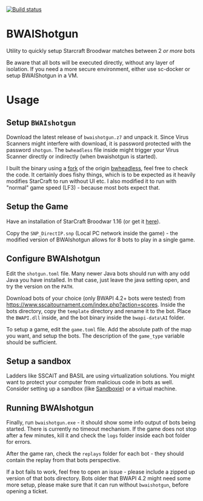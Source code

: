 [![Build status](https://ci.appveyor.com/api/projects/status/3j406t3yd3oymiqy?svg=true)](https://ci.appveyor.com/project/Bytekeeper/bwaishotgun)

# BWAIShotgun
Utility to quickly setup Starcraft Broodwar matches between 2 *or more* bots

Be aware that all bots will be executed directly, without any layer of isolation. If you need a more secure environment, either use sc-docker or setup BWAIShotgun in a VM.

# Usage
## Setup `BWAIshotgun`
Download the latest release of `bwaishotgun.z7` and unpack it.
Since Virus Scanners might interfere with download, it is password protected with the password `shotgun`.
The `bwheadless` file inside might trigger your Virus Scanner directly or indirectly (when bwaishotgun is started).

I built the binary using a [fork](https://github.com/Bytekeeper/bwheadless) of the origin [bwheadless](https://github.com/tscmoo/bwheadless),
feel free to check the code. It certainly does fishy things, which is to be expected as it heavily modifies StarCraft to run without UI etc.
I also modified it to run with "normal" game speed (LF3) - because most bots expect that.

## Setup the Game
Have an installation of StarCraft Broodwar 1.16 (or get it [here](http://www.cs.mun.ca/~dchurchill/startcraft/scbw_bwapi440.zip)).

Copy the `SNP_DirectIP.snp` (Local PC network inside the game) - the modified version of BWAIshotgun allows for 8 bots to play in a single game.

## Configure BWAIshotgun
Edit the `shotgun.toml` file. Many newer Java bots should run with any odd Java you have installed.
In that case, just leave the java setting open, and try the version on the `PATH`.

Download bots of your choice (only BWAPI 4.2+ bots were tested) from https://www.sscaitournament.com/index.php?action=scores.
Inside the bots directory, copy the `template` directory and rename it to the bot. 
Place the `BWAPI.dll` inside, and the bot binary inside the `bwapi-data\AI` folder.

To setup a game, edit the `game.toml` file. Add the absolute path of the map you want, and setup the bots.
The description of the `game_type` variable should be sufficient.

## Setup a sandbox
Ladders like SSCAIT and BASIL are using virtualization solutions. 
You might want to protect your computer from malicious code in bots as well.
Consider setting up a sandbox (like [Sandboxie](https://sandboxie-plus.com/)) or a virtual machine.

## Running BWAIshotgun

Finally, run `bwaishotgun.exe` - it should show some info output of bots being started.
There is currently no timeout mechanism. 
If the game does not stop after a few minutes, kill it and check the `logs` folder inside each bot folder for errors.

After the game ran, check the `replays` folder for each bot - they should contain the replay from that bots perspective.

If a bot fails to work, feel free to open an issue - please include a zipped up version of that bots directory. 
Bots older that BWAPI 4.2 might need some more setup, please make sure that it can run without `bwaishotgun`, before opening a ticket.
